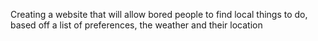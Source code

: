 Creating a website that will allow bored people to find local things to do, based off a list of preferences, the weather and their location